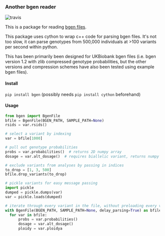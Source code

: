 ### Another bgen reader
![travis](https://travis-ci.org/jeremymcrae/bgen.svg?branch=master)

This is a package for reading [bgen files](https://www.well.ox.ac.uk/~gav/).

This package uses cython to wrap c++ code for parsing bgen files. It's not too
slow, it can parse genotypes from 500,000 individuals at >100 variants per
second within python.

This has been primarily been designed for UKBiobank bgen files (i.e. bgen
version 1.2 with zlib compressed genotype probabilities, but the other versions
and compression schemes have also been tested using example bgen files).

#### Install
`pip install bgen` (possibly needs `pip install cython` beforehand)

#### Usage
```python
from bgen import BgenFile
bfile = BgenFile(BGEN_PATH, SAMPLE_PATH=None)
rsids = var.rsids()

# select a variant by indexing
var = bfile[1000]

# pull out genotype probabilities
probs = var.probabilities()  # returns 2D numpy array
dosage = var.alt_dosage()  # requires biallelic variant, returns numpy array

# exclude variants from analyses by passing in indices
to_drop = [1, 3, 500]
bfile.drop_variants(to_drop)

# pickle variants for easy message passing
import pickle
dumped = pickle.dumps(var)
var = pickle.loads(dumped)

# iterate through every variant in the file, without preloading every variant
with BgenFile(BGEN_PATH, SAMPLE_PATH=None, delay_parsing=True) as bfile:
  for var in bfile:
      probs = var.probabilities()
      dosage = var.alt_dosage()
      ploidy = var.ploidya
```
